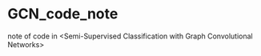 # GCN_code_note
note of code in &lt;Semi-Supervised Classification with Graph Convolutional Networks>
